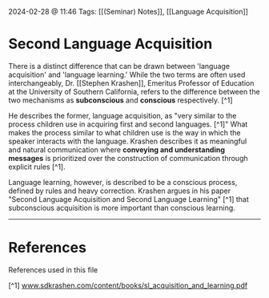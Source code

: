 2024-02-28 @ 11:46
Tags: [[(Seminar) Notes]], [[Language Acquisition]]
# Second Language Acquisition

There is a distinct difference that can be drawn between 'language acquisition' and 'language learning.' While the two terms are often used interchangeably, Dr. [[Stephen Krashen]], Emeritus Professor of Education at the University of Southern California, refers to the difference between the two mechanisms as **subconscious** and **conscious** respectively. [^1] 

He describes the former, language acquisition, as "very similar to the process children use in acquiring first and second languages. [^1]"  What makes the process similar to what children use is the way in which the speaker interacts with the language. Krashen describes it as meaningful and natural communication where **conveying and understanding messages** is prioritized over the construction of communication through explicit rules [^1]. 

Language learning, however, is described to be a conscious process, defined by rules and heavy correction. Krashen argues in his paper "Second Language Acquisition and Second Language Learning" [^1] that subconscious acquisition is more important than conscious learning.


---
# References

References used in this file

[^1] www.sdkrashen.com/content/books/sl_acquisition_and_learning.pdf